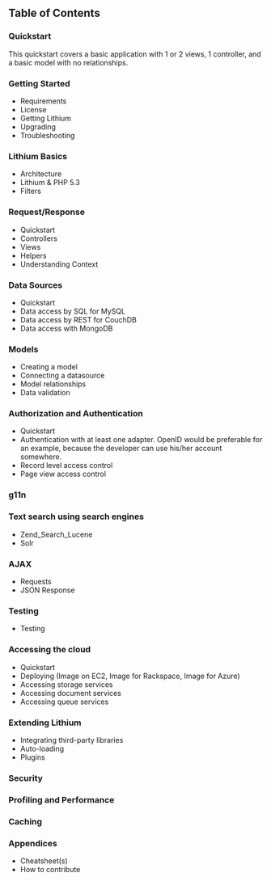 ## Table of Contents
### Quickstart
This quickstart covers a basic application with 1 or 2 views, 1 controller, and a basic model with no relationships.

### Getting Started
* Requirements
* License
* Getting Lithium
* Upgrading
* Troubleshooting

### Lithium Basics
* Architecture
* Lithium & PHP 5.3
* Filters

###  Request/Response
* Quickstart
* Controllers
* Views
* Helpers
* Understanding Context

### Data Sources
* Quickstart
* Data access by SQL for MySQL
* Data access by REST for CouchDB
* Data access with MongoDB

### Models
* Creating a model
* Connecting a datasource
* Model relationships
* Data validation

### Authorization and Authentication
* Quickstart
* Authentication with at least one adapter. OpenID would be preferable for an example, because the developer can use his/her account somewhere.
* Record level access control
* Page view access control

### g11n

### Text search using search engines
* Zend_Search_Lucene
* Solr

### AJAX
* Requests
* JSON Response

### Testing
* Testing

### Accessing the cloud
* Quickstart
* Deploying (Image on EC2, Image for Rackspace, Image for Azure)
* Accessing storage services
* Accessing document services
* Accessing queue services

### Extending Lithium
* Integrating third-party libraries
* Auto-loading
* Plugins

### Security

### Profiling and Performance

### Caching

### Appendices
* Cheatsheet(s)
* How to contribute





